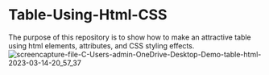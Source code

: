 # Table-Using-Html-CSS
The purpose of this repository is to show how to make an attractive table using html elements, attributes, and CSS styling effects.
![screencapture-file-C-Users-admin-OneDrive-Desktop-Demo-table-html-2023-03-14-20_57_37](https://user-images.githubusercontent.com/89064191/224964816-ed3324a6-606b-4d1e-b916-df7f03ec5f82.png)
